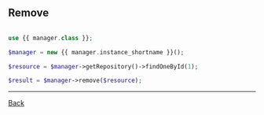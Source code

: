 ## Remove

```php

use {{ manager.class }};

$manager = new {{ manager.instance_shortname }}();

$resource = $manager->getRepository()->findOneById(1);

$result = $manager->remove($resource);
```

---
[Back](index.md)